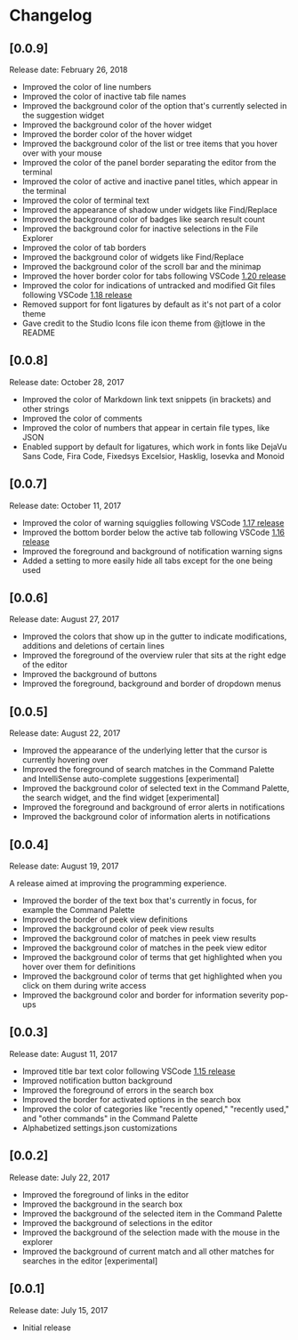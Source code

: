 # Changelog

## [0.0.9]
Release date: February 26, 2018
- Improved the color of line numbers
- Improved the color of inactive tab file names
- Improved the background color of the option that's currently selected in the suggestion widget
- Improved the background color of the hover widget
- Improved the border color of the hover widget
- Improved the background color of the list or tree items that you hover over with your mouse 
- Improved the color of the panel border separating the editor from the terminal
- Improved the color of active and inactive panel titles, which appear in the terminal 
- Improved the color of terminal text
- Improved the appearance of shadow under widgets like Find/Replace
- Improved the background color of badges like search result count
- Improved the background color for inactive selections in the File Explorer
- Improved the color of tab borders
- Improved the background color of widgets like Find/Replace
- Improved the background color of the scroll bar and the minimap
- Improved the hover border color for tabs following VSCode [1.20 release](https://code.visualstudio.com/updates/v1_20)
- Improved the color for indications of untracked and modified Git files following VSCode [1.18 release](https://code.visualstudio.com/updates/v1_18#_git-status-in-file-explorer)
- Removed support for font ligatures by default as it's not part of a color theme 
- Gave credit to the Studio Icons file icon theme from @jtlowe in the README

## [0.0.8]
Release date: October 28, 2017
- Improved the color of Markdown link text snippets (in brackets) and other strings
- Improved the color of comments
- Improved the color of numbers that appear in certain file types, like JSON
- Enabled support by default for ligatures, which work in fonts like DejaVu Sans Code, Fira Code, Fixedsys Excelsior, Hasklig, Iosevka and Monoid

## [0.0.7]
Release date: October 11, 2017
- Improved the color of warning squigglies following VSCode [1.17 release](https://code.visualstudio.com/updates/v1_17#_coloring-of-warning-squigglies)
- Improved the bottom border below the active tab following VSCode [1.16 release](https://code.visualstudio.com/updates/v1_16#_theming-improvements)
- Improved the foreground and background of notification warning signs
- Added a setting to more easily hide all tabs except for the one being used

## [0.0.6]
Release date: August 27, 2017
- Improved the colors that show up in the gutter to indicate modifications, additions and deletions of certain lines
- Improved the foreground of the overview ruler that sits at the right edge of the editor
- Improved the background of buttons
- Improved the foreground, background and border of dropdown menus

## [0.0.5]
Release date: August 22, 2017
- Improved the appearance of the underlying letter that the cursor is currently hovering over
- Improved the foreground of search matches in the Command Palette and IntelliSense auto-complete suggestions [experimental]
- Improved the background color of selected text in the Command Palette, the search widget, and the find widget [experimental]
- Improved the foreground and background of error alerts in notifications
- Improved the background color of information alerts in notifications

## [0.0.4]
Release date: August 19, 2017

A release aimed at improving the programming experience.

- Improved the border of the text box that's currently in focus, for example the Command Palette
- Improved the border of peek view definitions
- Improved the background color of peek view results
- Improved the background color of matches in peek view results
- Improved the background color of matches in the peek view editor
- Improved the background color of terms that get highlighted when you hover over them for definitions
- Improved the background color of terms that get highlighted when you click on them during write access
- Improved the background color and border for information severity pop-ups

## [0.0.3]
Release date: August 11, 2017
- Improved title bar text color following VSCode [1.15 release](https://code.visualstudio.com/updates/v1_15)
- Improved notification button background
- Improved the foreground of errors in the search box
- Improved the border for activated options in the search box
- Improved the color of categories like "recently opened," "recently used," and "other commands" in the Command Palette
- Alphabetized settings.json customizations

## [0.0.2]
Release date: July 22, 2017
- Improved the foreground of links in the editor
- Improved the background in the search box
- Improved the background of the selected item in the Command Palette
- Improved the background of selections in the editor
- Improved the background of the selection made with the mouse in the explorer
- Improved the background of current match and all other matches for searches in the editor [experimental]

## [0.0.1]
Release date: July 15, 2017
- Initial release